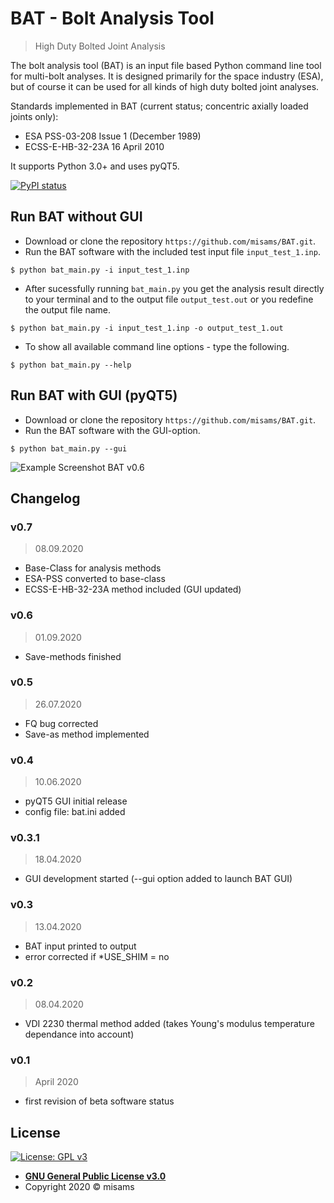# BAT - Bolt Analysis Tool
> High Duty Bolted Joint Analysis

The bolt analysis tool (BAT) is an input file based Python command line tool for multi-bolt analyses. It is designed primarily for the space industry (ESA), but of course it can be used for all kinds of high duty bolted joint analyses. 

Standards implemented in BAT (current status; concentric axially loaded joints only):
- ESA PSS-03-208 Issue 1 (December 1989)
- ECSS-E-HB-32-23A 16 April 2010

It supports Python 3.0+ and uses pyQT5.

[![PyPI status](https://img.shields.io/pypi/status/ansicolortags.svg)](https://pypi.python.org/pypi/ansicolortags/)

## Run BAT without GUI
 
- Download or clone the repository `https://github.com/misams/BAT.git`.
- Run the BAT software with the included test input file `input_test_1.inp`.
```shell
$ python bat_main.py -i input_test_1.inp
```
- After sucessfully running `bat_main.py` you get the analysis result directly to your terminal and to the output file `output_test.out` or you redefine the output file name.
```shell
$ python bat_main.py -i input_test_1.inp -o output_test_1.out
```
- To show all available command line options - type the following.
```shell
$ python bat_main.py --help
```

## Run BAT with GUI (pyQT5)

- Download or clone the repository `https://github.com/misams/BAT.git`.
- Run the BAT software with the GUI-option.
```shell
$ python bat_main.py --gui
```
![Example Screenshot BAT v0.6](https://github.com/misams/BAT/blob/master/BAT/doc/bat_example.png)

## Changelog
### v0.7
>08.09.2020
- Base-Class for analysis methods
- ESA-PSS converted to base-class
- ECSS-E-HB-32-23A method included (GUI updated)

### v0.6
>01.09.2020
- Save-methods finished

### v0.5
>26.07.2020
- FQ bug corrected
- Save-as method implemented

### v0.4
>10.06.2020
- pyQT5 GUI initial release
- config file: bat.ini added

### v0.3.1
>18.04.2020
- GUI development started (--gui option added to launch BAT GUI)

### v0.3
>13.04.2020
- BAT input printed to output
- error corrected if *USE_SHIM = no

### v0.2
>08.04.2020
- VDI 2230 thermal method added (takes Young's modulus temperature dependance into account)

### v0.1
>April 2020
- first revision of beta software status

## License

[![License: GPL v3](https://img.shields.io/badge/License-GPLv3-blue.svg)](https://www.gnu.org/licenses/gpl-3.0)

- **[GNU General Public License v3.0](https://www.gnu.org/licenses/gpl-3.0.txt)**
- Copyright 2020 © misams
